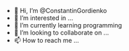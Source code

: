 - 👋 Hi, I’m @ConstantinGordienko
- 👀 I’m interested in ...
- 🌱 I’m currently learning programming
- 💞️ I’m looking to collaborate on ...
- 📫 How to reach me ...

<!---
ConstantinGordienko/ConstantinGordienko is a ✨ special ✨ repository because its `README.md` (this file) appears on your GitHub profile.
You can click the Preview link to take a look at your changes.
--->
